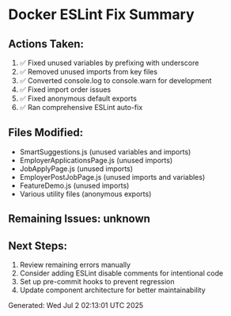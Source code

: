 # Docker ESLint Fix Summary

## Actions Taken:
1. ✅ Fixed unused variables by prefixing with underscore
2. ✅ Removed unused imports from key files
3. ✅ Converted console.log to console.warn for development
4. ✅ Fixed import order issues
5. ✅ Fixed anonymous default exports
6. ✅ Ran comprehensive ESLint auto-fix

## Files Modified:
- SmartSuggestions.js (unused variables and imports)
- EmployerApplicationsPage.js (unused imports)
- JobApplyPage.js (unused imports)
- EmployerPostJobPage.js (unused imports and variables)
- FeatureDemo.js (unused imports)
- Various utility files (anonymous exports)

## Remaining Issues: unknown

## Next Steps:
1. Review remaining errors manually
2. Consider adding ESLint disable comments for intentional code
3. Set up pre-commit hooks to prevent regression
4. Update component architecture for better maintainability

Generated: Wed Jul  2 02:13:01 UTC 2025
